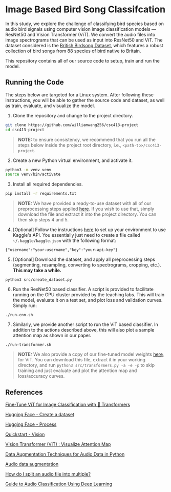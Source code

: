 # Image Based Bird Song Classifcation

In this study, we explore the challenge of classifying bird species based on audio bird signals using computer vision image classification models — ResNet50 and Vision Transformer (ViT). We convert the audio files into image spectrograms that can be used as input into ResNet50 and ViT. The dataset considered is the [British Birdsong Dataset](https://www.kaggle.com/datasets/rtatman/british-birdsong-dataset), which features a robust collection of bird songs from 88 species of bird native to Britain.

This repository contains all of our source code to setup, train and run the model.

## Running the Code

The steps below are targeted for a Linux system. After following these instructions, you will be able to gather the source code and dataset, as well as train, evaluate, and visualize the model.

1. Clone the repository and change to the project directory.
   
```bash
git clone https://github.com/williamwang256/csc413-project
cd csc413-project
```
> **NOTE:** to ensure consistency, we recommend that you run all the steps below inside the project root directory, i.e., `<path-to>/csc413-project`.
2. Create a new Python virtual environment, and activate it.
```bash
python3 -m venv venv
source venv/bin/activate
```
3. Install all required dependencies.
```bash
pip install -r requirements.txt
```
> **NOTE:** We have provided a ready-to-use dataset with all of our preprocessing steps applied [here](https://drive.google.com/file/d/1Ekf4ZFG2Y-iPDbEymr3UNZuNHOblTwav/view?usp=drive_link). If you wish to use that, simply download the file and extract it into the project directory. You can then skip steps 4 and 5.

4. [Optional] Follow the instructions [here](https://www.kaggle.com/docs/api) to set up your environment to use Kaggle's API. You essentially just need to create a file called `~/.kaggle/kaggle.json` with the following format:
```
{"username":"your-username","key":"your-api-key"}
```
5. [Optional] Download the dataset, and apply all preprocessing steps (segmenting, resampling, converting to spectrograms, cropping, etc.). **This may take a while.**
```
python3 src/create_dataset.py
```
6. Run the ResNet50 based classifier. A script is provided to facilitate running on the GPU cluster provided by the teaching labs. This will train the model, evaluate it on a test set, and plot loss and validation curves. Simply run:
```
./run-cnn.sh
```
7. Similarly, we provide another script to run the ViT based classifier. In addition to the actions described above, this will also plot a sample attention map as shown in our paper.
```
./run-transformer.sh
```

> **NOTE:** We also provide a copy of our fine-tuned model weights [here](https://drive.google.com/file/d/1mRlfw0ClbyWbTl4PkQ1SAlJOqFOXA9vE/view?usp=sharing), for ViT. You can download this file, extract it in your working directory, and run `python3 src/transformers.py -a -e -p` to skip training and just evaluate and plot the attention map and loss/accuracy curves. 

## References

[Fine-Tune ViT for Image Classification with 🤗 Transformers](https://huggingface.co/blog/fine-tune-vit)

[Hugging Face - Create a dataset](https://huggingface.co/docs/datasets/en/create_dataset)

[Hugging Face - Process](https://huggingface.co/docs/datasets/en/process)

[Quickstart - Vision](https://huggingface.co/docs/datasets/en/quickstart#vision)

[Vision Transformer (ViT) : Visualize Attention Map](https://www.kaggle.com/code/piantic/vision-transformer-vit-visualize-attention-map)

[Data Augmentation Techniques for Audio Data in Python](https://towardsdatascience.com/data-augmentation-techniques-for-audio-data-in-python-15505483c63c)

[Audio data augmentation](https://www.kaggle.com/code/CVxTz/audio-data-augmentation/notebook)

[How do I split an audio file into multiple?](https://unix.stackexchange.com/a/283547)

[Guide to Audio Classification Using Deep Learning](https://www.analyticsvidhya.com/blog/2022/04/guide-to-audio-classification-using-deep-learning/)






